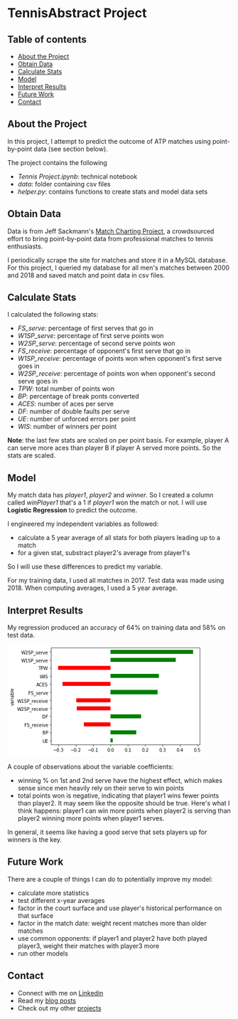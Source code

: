 # TennisAbstract Project

## Table of contents

* [About the Project](#about-the-project)
* [Obtain Data](#obtain-data)
* [Calculate Stats](#calculate-stats)
* [Model](#model)
* [Interpret Results](#interpret-results)
* [Future Work](#future-work)
* [Contact](#contact)


## About the Project

In this project, I attempt to predict the outcome of ATP matches using point-by-point data (see section below).


The project contains the following
- *Tennis Project.ipynb*: technical notebook
- *data*: folder containing csv files
- *helper.py*: contains functions to create stats and model data sets


## Obtain Data

Data is from Jeff Sackmann's [Match Charting Project](http://www.tennisabstract.com/charting/meta.html), a crowdsourced effort to bring point-by-point data from professional matches to tennis enthusiasts.

I periodically scrape the site for matches and store it in a MySQL database. For this project, I queried my database for all men's matches between 2000 and 2018 and saved match and point data in csv files.


## Calculate Stats

I calculated the following stats:
- *FS_serve*: percentage of first serves that go in
- *W1SP_serve*: percentage of first serve points won
- *W2SP_serve*: percentage of second serve points won
- *FS_receive*: percentage of opponent's first serve that go in
- *W1SP_receive*: percentage of points won when opponent's first serve goes in
- *W2SP_receive*: percentage of points won when opponent's second serve goes in
- *TPW*: total number of points won
- *BP*: percentage of break ponts converted
- *ACES*: number of aces per serve
- *DF*: number of double faults per serve
- *UE*: number of unforced errors per point
- *WIS*: number of winners per point

**Note**: the last few stats are scaled on per point basis. For example, player A can serve more aces than player B if player A served more points. So the stats are scaled.



## Model

My match data has *player1*, *player2* and *winner*. So I created a column called *winPlayer1* that's a 1 if *player1* won the match or not. I will use **Logistic Regression** to predict the outcome.

I engineered my independent variables as followed:
- calculate a 5 year average of all stats for both players leading up to a match
- for a given stat, substract player2's average from player1's

So I will use these differences to predict my variable.

For my training data, I used all matches in 2017. Test data was made using 2018. When computing averages, I used a 5 year average.


## Interpret Results

My regression produced an accuracy of 64% on training data and 58% on test data. 

![coefficients](img/coef.png)

A couple of observations about the variable coefficients:
- winning % on 1st and 2nd serve have the highest effect, which makes sense since men heavily rely on their serve to win points
- total points won is negative, indicating that player1 wins fewer points than player2. It may seem like the opposite should be true. Here's what I think happens: player1 can win more points when player2 is serving than player2 winning more points when player1 serves. 

In general, it seems like having a good serve that sets players up for winners is the key. 


## Future Work

There are a couple of things I can do to potentially improve my model:
- calculate more statistics
- test different x-year averages
- factor in the court surface and use player's historical performance on that surface
- factor in the match date: weight recent matches more than older matches
- use common opponents: if player1 and player2 have both played player3, weight their matches with player3 more
- run other models


## Contact

- Connect with me on [Linkedin](https://www.linkedin.com/in/aneeshkodali)
- Read my [blog posts](https://medium.com/@aneesh.kodali)
- Check out my other [projects](https://github.com/aneeshkodali)
